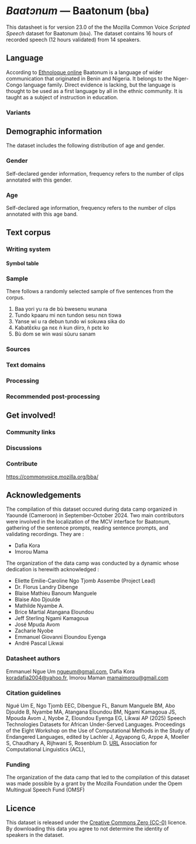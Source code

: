 # *Baatɔnum* &mdash; Baatonum (`bba`)

This datasheet is for version 23.0 of the the Mozilla Common Voice *Scripted Speech* dataset 
for Baatonum (`bba`). The dataset contains 16 hours of recorded
speech (12 hours validated) from 14 speakers.

## Language

<!-- {{LANGUAGE_DESCRIPTION}} -->
<!-- Provide a brief (1-2 paragraph) description of your language -->
According to [Ethnoloque online](https://www.ethnologue.com/language/bba/) Baatonum is a language of wider communication that originated in Benin and Nigeria. It belongs to the Niger-Congo language family. Direct evidence is lacking, but the language is thought to be used as a first language by all in the ethnic community. It is taught as a subject of instruction in education.

### Variants 

<!-- {{VARIANT_DESCRIPTION}} -->
<!-- @ OPTIONAL @ -->
<!-- Describe the variants (MCV variants) of your language -->

## Demographic information
<!-- You can get a lot of the information in this section from https://analyzer.cv-toolbox.web.tr/browse -->
The dataset includes the following distribution of age and gender.

### Gender

Self-declared gender information, frequency refers to the number of clips annotated with this gender.

<!-- {{GENDER_TABLE}} -->
<!-- @ AUTOMATICALLY GENERATED @ -->
<!-- 
| Gender | Frequency |
|--------|-----------|
| male, masculine | ? |
| undeclared | ? |
| female, feminine | ? |
-->
### Age

Self-declared age information, frequency refers to the number of clips annotated with this age band.

<!-- {{AGE_TABLE}} -->
<!-- @ AUTOMATICALLY GENERATED @ -->
<!-- 
| Age band | Frequency |
|----------|-----------|
| teens | ? |
| twenties | ? |
| thirties | ? |
| fourties | ? |
| fifties | ? |
   ...if other age ranges are present in your data, add rows...
-->

## Text corpus

<!-- {{TEXT_CORPUS_DESCRIPTION}} -->
<!-- @ OPTIONAL @ -->
<!-- An overview of the text corpus, with information such as average length (in characters and words) of validated sentences. -->

### Writing system

<!-- {{WRITING_SYSTEM_DESCRIPTION}} -->
<!-- @ OPTIONAL @ -->
<!-- A description of the writing system (or writing systems) used in the text corpus -->

#### Symbol table

<!-- {{ALPHABET_TABLE}} -->
<!-- @ OPTIONAL @ -->
<!-- If the writing system is alphabetic, you can include the valid alphabet here -->

### Sample

There follows a randomly selected sample of five sentences from the corpus.

1. Baa yori yu ra de bù bwesenu wunana
2. Tundo kpaaru mi nɛn tundon sesu nɛn tiɔwa
3. Yanse wi u ra debun tundo wi sokuwa sika do
4. Kabatɛ̃̀ɛku ga nɛɛ ǹ kun diirɔ, ǹ pɛtɛ ko
5. Bù dom se win wasi sũuru sanam 
<!-- {{SENTENCES_SAMPLE}} -->

### Sources

<!-- {{SOURCES_LIST}} -->
<!-- @ OPTIONAL @ -->
<!-- A list of sentence sources, can be curated to the top-N -->

### Text domains

<!-- {{TEXT_DOMAIN_DESCRIPTION}} -->
<!-- @ OPTIONAL @ -->
<!-- What text domains are represented in the corpus? -->

### Processing

<!-- {{PROCESSING_DESCRIPTION}} -->
<!-- @ OPTIONAL @ -->
<!-- How has the text data been processed -->

### Recommended post-processing

<!-- {{RECOMMENDED_POSTPROCESSING_DESCRIPTION}} -->
<!-- @ OPTIONAL @ -->
<!-- What should people do before they use the data, for example Unicode normalisation -->

## Get involved!

### Community links

<!-- {{COMMUNITY_LINKS_LIST}} -->
<!-- @ OPTIONAL @ -->
<!-- Links to community chats / fora -->

### Discussions

<!-- {{DISCUSSION_LINKS_LIST}} -->
<!-- @ OPTIONAL @ -->
<!-- Any links to discussions, for example on Discourse or other fora or blogs can be included here -->

### Contribute

<!-- {{CONTRIBUTE_LINKS_LIST}} -->
<!-- Here you can include links for how to contribute to the dataset -->
https://commonvoice.mozilla.org/bba/ 

## Acknowledgements
The compilation of this dataset occured during data camp organized in Yaoundé (Cameroon) in September-October 2024. Two main contributors were involved in the localization of the MCV interface for Baatonum, gathering of the sentence prompts, reading sentence prompts, and validating recordings. They are :
- Dafia Kora 
- Imorou Mama

The organization of the data camp was conducted by a dynamic whose dedication is herewith acknowledged :
- Eliette Emilie-Caroline Ngo Tjomb Assembe (Project Lead)
- Dr. Florus Landry Dibenge
- Blaise Mathieu Banoum Manguele
- Blaise Abo Djoulde
- Mathilde Nyambe A.
- Brice Martial Atangana Eloundou
- Jeff Sterling Ngami Kamagoua
- José Mpuda Avom
- Zacharie Nyobe
- Emmanuel Giovanni Eloundou Eyenga
- André Pascal Likwai

### Datasheet authors

<!-- {{DATASHEET_AUTHORS_LIST}} -->
<!-- A list in the format of: Your Name <email@email.com> -->
Emmanuel Ngue Um <ngueum@gmail.com>, Dafia Kora <koradafia2004@yahoo.fr>, Imorou Maman <mamaimorou@gmail.com>

### Citation guidelines

<!-- {{CITATION_DESCRIPTION}} -->
<!-- @ OPTIONAL @ -->
<!-- If you published a paper and would like people to cite it, you can include the BiBTeX here -->
Ngué Um E, Ngo Tjomb EEC, Dibengue FL, Banum Manguele BM, Abo Djoulde B, Nyambe MA, Atangana Eloundou BM, Ngami Kamagoua JS, Mpouda Avom J, Nyobe Z, Eloundou Eyenga EG, Likwai AP (2025) Speech Technologies Datasets for African Under-Served Languages. Proceedings of the Eight Workshop on the Use of Computational Methods in the Study of Endangered Languages, edited by Lachler J, Agyapong G, Arppe A, Moeller S, Chaudhary A, Rijhwani S, Rosenblum D. [URL](https://aclanthology.org/2025.computel-main.pdf) 
Association for Computational Linguistics (ACL), 

### Funding

<!-- {{FUNDING_DESCRIPTION}} -->
<!-- @ OPTIONAL @ -->
<!-- If you received any funding, you can include the acknowledgement here -->
The organization of the data camp that led to the compilation of this dataset was made possible by a grant by the Mozilla Foundation under the Opem Multingual Speech Fund (OMSF)

## Licence

This dataset is released under the [Creative Commons Zero (CC-0)](https://creativecommons.org/public-domain/cc0/) licence. By downloading this data
you agree to not determine the identity of speakers in the dataset.

